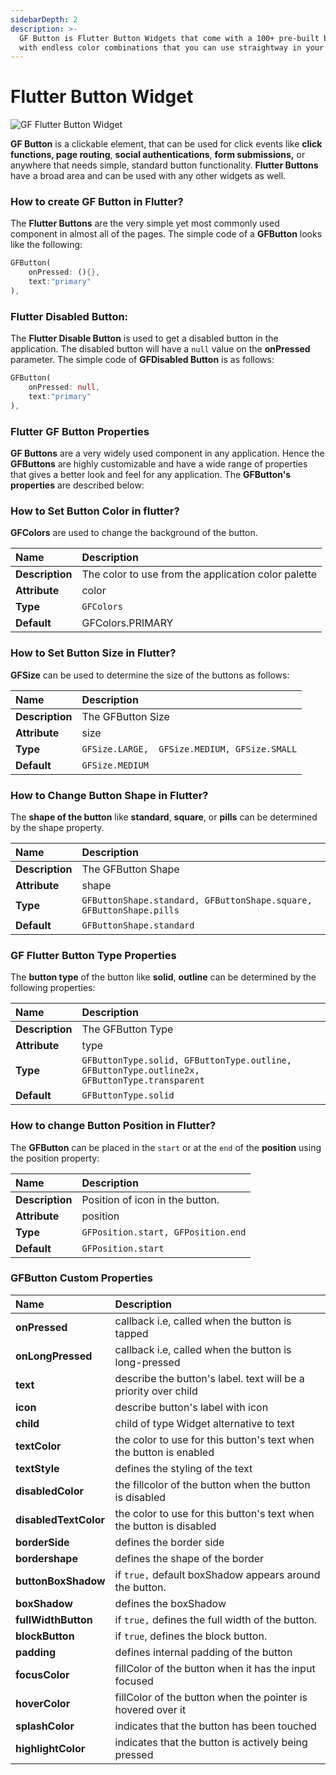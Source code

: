 ```yaml
---
sidebarDepth: 2
description: >-
  GF Button is Flutter Button Widgets that come with a 100+ pre-built button
  with endless color combinations that you can use straightway in your project.
---
```


# Flutter Button Widget

![GF Flutter Button Widget ](https://ik.imagekit.io/ionicfirebaseapp/getwidget/docs/tr:w-800,f-auto/Gw_buttons_E5z1JheN4.png)

**GF Button** is a clickable element, that can be used for click events like **click functions, page routing**, **social authentications**, **form submissions,** or anywhere that needs simple, standard button functionality. **Flutter Buttons** have a broad area and can be used with any other widgets as well.

### How to create GF Button in Flutter? 

The **Flutter Buttons** are the very simple yet most commonly used component in almost all of the pages. The simple code of a **GFButton** looks like the following:

```dart
GFButton(
    onPressed: (){},
    text:"primary"
),
```

### Flutter Disabled Button:

The **Flutter Disable Button** is used to get a disabled button in the application. The disabled button will have a `null` value on the **onPressed** parameter. The simple code of **GFDisabled Button** is as follows:

```dart
GFButton(                          
    onPressed: null,             
    text:"primary"
),
```

### Flutter GF Button Properties

**GF Buttons** are a very widely used component in any application. Hence the **GFButtons** are highly customizable and have a wide range of properties that gives a better look and feel for any application. The **GFButton's properties** are described below:

### How to Set Button Color in flutter? 

**GFColors** are used to change the background of the button.

| Name | Description |
| :--- | :--- |
| **Description** | The color to use from the application color palette |
| **Attribute** | color |
| **Type** | `GFColors` |
| **Default** | GFColors.PRIMARY |

### How to Set Button Size in Flutter?

**GFSize** can be used to determine the size of the buttons as follows:

| Name | Description |
| :--- | :--- |
| **Description** | The GFButton Size |
| **Attribute** | size |
| **Type** | `GFSize.LARGE,  GFSize.MEDIUM, GFSize.SMALL` |
| **Default** | `GFSize.MEDIUM` |

### How to Change Button Shape in Flutter?

The **shape of the button** like **standard**, **square**,  or **pills** can be determined by the shape property.

| Name  | Description |
| :--- | :--- |
| **Description** | The GFButton Shape |
| **Attribute** | shape |
| **Type** | `GFButtonShape.standard, GFButtonShape.square, GFButtonShape.pills` |
| **Default** | `GFButtonShape.standard` |

### GF Flutter Button Type Properties 

The **button type** of the button like **solid**, **outline** can be determined by the following properties:

| Name | Description |
| :--- | :--- |
| **Description** | The GFButton Type |
| **Attribute** | type |
| **Type** | `GFButtonType.solid, GFButtonType.outline, GFButtonType.outline2x, GFButtonType.transparent` |
| **Default** | `GFButtonType.solid` |

### How to change Button Position in Flutter?

The **GFButton** can be placed in the `start` or at the `end` of the **position** using the position property:

| Name | Description  |
| :--- | :--- |
| **Description** | Position of icon in the button. |
| **Attribute** | position |
| **Type** | `GFPosition.start, GFPosition.end` |
| **Default** | `GFPosition.start` |

### GFButton Custom Properties

| Name | Description |
| :--- | :--- |
| **onPressed** | callback i.e, called when the button is tapped |
| **onLongPressed** | callback i.e, called when the button is long-pressed |
| **text** | describe the button's label. text will be a priority over child |
| **icon** | describe button's label with icon |
| **child** | child of type Widget alternative to text |
| **textColor** | the color to use for this button's text when the button is enabled |
| **textStyle** | defines the styling of the text |
| **disabledColor** | the fillcolor of  the button when the button is disabled |
| **disabledTextColor** | the color to use for this button's text when the button is disabled |
| **borderSide** | defines the border side |
| **bordershape** | defines the shape of the border |
| **buttonBoxShadow** | if `true,` default boxShadow appears around the button. |
| **boxShadow** | defines the boxShadow |
| **fullWidthButton** | if `true,` defines the full width of the button. |
| **blockButton** | if `true`, defines the block button. |
| **padding** | defines internal padding of the button |
| **focusColor** | fillColor of the button when it has the input focused |
| **hoverColor** | fillColor of the button when the pointer is hovered over it |
| **splashColor** | indicates that the button has been touched |
| **highlightColor** | indicates that the button is actively being pressed |

